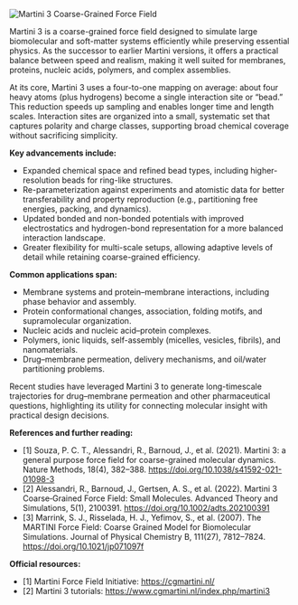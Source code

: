 ![Martini 3 Coarse-Grained Force Field](/images/blog/martini3-coarse-grained-simulation.png)

Martini 3 is a coarse-grained force field designed to simulate large biomolecular and soft-matter systems efficiently while preserving essential physics. As the successor to earlier Martini versions, it offers a practical balance between speed and realism, making it well suited for membranes, proteins, nucleic acids, polymers, and complex assemblies.

At its core, Martini 3 uses a four-to-one mapping on average: about four heavy atoms (plus hydrogens) become a single interaction site or “bead.” This reduction speeds up sampling and enables longer time and length scales. Interaction sites are organized into a small, systematic set that captures polarity and charge classes, supporting broad chemical coverage without sacrificing simplicity.

**Key advancements include:**
- Expanded chemical space and refined bead types, including higher-resolution beads for ring-like structures.
- Re-parameterization against experiments and atomistic data for better transferability and property reproduction (e.g., partitioning free energies, packing, and dynamics).
- Updated bonded and non-bonded potentials with improved electrostatics and hydrogen-bond representation for a more balanced interaction landscape.
- Greater flexibility for multi-scale setups, allowing adaptive levels of detail while retaining coarse-grained efficiency.

**Common applications span:**
- Membrane systems and protein–membrane interactions, including phase behavior and assembly.
- Protein conformational changes, association, folding motifs, and supramolecular organization.
- Nucleic acids and nucleic acid–protein complexes.
- Polymers, ionic liquids, self-assembly (micelles, vesicles, fibrils), and nanomaterials.
- Drug–membrane permeation, delivery mechanisms, and oil/water partitioning problems.

Recent studies have leveraged Martini 3 to generate long-timescale trajectories for drug–membrane permeation and other pharmaceutical questions, highlighting its utility for connecting molecular insight with practical design decisions.

**References and further reading:**
- [1] Souza, P. C. T., Alessandri, R., Barnoud, J., et al. (2021). Martini 3: a general purpose force field for coarse-grained molecular dynamics. Nature Methods, 18(4), 382–388. https://doi.org/10.1038/s41592-021-01098-3
- [2] Alessandri, R., Barnoud, J., Gertsen, A. S., et al. (2022). Martini 3 Coarse‑Grained Force Field: Small Molecules. Advanced Theory and Simulations, 5(1), 2100391. https://doi.org/10.1002/adts.202100391
- [3] Marrink, S. J., Risselada, H. J., Yefimov, S., et al. (2007). The MARTINI Force Field: Coarse Grained Model for Biomolecular Simulations. Journal of Physical Chemistry B, 111(27), 7812–7824. https://doi.org/10.1021/jp071097f

**Official resources:**
- [1] Martini Force Field Initiative: https://cgmartini.nl/
- [2] Martini 3 tutorials: https://www.cgmartini.nl/index.php/martini3
